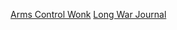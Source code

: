 [Arms Control Wonk](http://www.armscontrolwonk.com/)
[Long War Journal](http://www.longwarjournal.org/)
